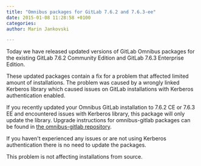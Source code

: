 ```yaml
---
title: "Omnibus packages for GitLab 7.6.2 and 7.6.3-ee"
date: 2015-01-08 11:28:58 +0100
categories:
author: Marin Jankovski

---
```


Today we have released updated versions of GitLab Omnibus packages for the existing GitLab 7.6.2 Community Edition and GitLab 7.6.3
Enterprise Edition.

<!-- more -->

These updated packages contain a fix for a problem that affected limited amount of installations.
The problem was caused by a wrongly linked Kerberos library which caused issues on GitLab installations with Kerberos authentication enabled.


If you recently updated your Omnibus GitLab installation to 7.6.2 CE or 7.6.3 EE and encountered issues with Kerberos library, this package will only update the library. Upgrade instructions for omnibus-gitlab packages can be found in [the omnibus-gitlab repository](https://gitlab.com/gitlab-org/omnibus-gitlab/blob/master/doc/update.md).

If you haven't experienced any issues or are not using Kerberos authentication there is no need to update the packages.

This problem is not affecting installations from source.

